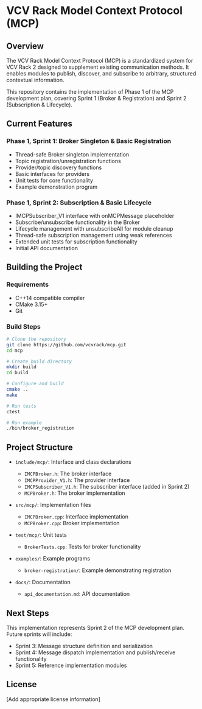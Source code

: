 # VCV Rack Model Context Protocol (MCP)

## Overview

The VCV Rack Model Context Protocol (MCP) is a standardized system for VCV Rack 2 designed to supplement existing communication methods. It enables modules to publish, discover, and subscribe to arbitrary, structured contextual information.

This repository contains the implementation of Phase 1 of the MCP development plan, covering Sprint 1 (Broker & Registration) and Sprint 2 (Subscription & Lifecycle).

## Current Features

### Phase 1, Sprint 1: Broker Singleton & Basic Registration
- Thread-safe Broker singleton implementation
- Topic registration/unregistration functions
- Provider/topic discovery functions
- Basic interfaces for providers
- Unit tests for core functionality
- Example demonstration program

### Phase 1, Sprint 2: Subscription & Basic Lifecycle
- IMCPSubscriber_V1 interface with onMCPMessage placeholder
- Subscribe/unsubscribe functionality in the Broker
- Lifecycle management with unsubscribeAll for module cleanup
- Thread-safe subscription management using weak references
- Extended unit tests for subscription functionality
- Initial API documentation

## Building the Project

### Requirements

- C++14 compatible compiler
- CMake 3.15+
- Git

### Build Steps

```bash
# Clone the repository
git clone https://github.com/vcvrack/mcp.git
cd mcp

# Create build directory
mkdir build
cd build

# Configure and build
cmake ..
make

# Run tests
ctest

# Run example
./bin/broker_registration
```

## Project Structure

- `include/mcp/`: Interface and class declarations
  - `IMCPBroker.h`: The broker interface 
  - `IMCPProvider_V1.h`: The provider interface
  - `IMCPSubscriber_V1.h`: The subscriber interface (added in Sprint 2)
  - `MCPBroker.h`: The broker implementation

- `src/mcp/`: Implementation files
  - `IMCPBroker.cpp`: Interface implementation
  - `MCPBroker.cpp`: Broker implementation

- `test/mcp/`: Unit tests
  - `BrokerTests.cpp`: Tests for broker functionality

- `examples/`: Example programs
  - `broker-registration/`: Example demonstrating registration

- `docs/`: Documentation
  - `api_documentation.md`: API documentation

## Next Steps

This implementation represents Sprint 2 of the MCP development plan. Future sprints will include:

- Sprint 3: Message structure definition and serialization
- Sprint 4: Message dispatch implementation and publish/receive functionality
- Sprint 5: Reference implementation modules

## License

[Add appropriate license information] 